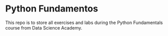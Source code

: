# Python Fundamentos
This repo is to store all exercises and labs during the Python Fundamentals course from Data Science Academy.

